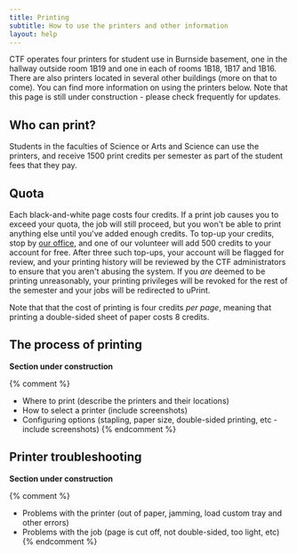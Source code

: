 ```yaml
---
title: Printing
subtitle: How to use the printers and other information
layout: help
---
```


CTF operates four printers for student use in Burnside basement, one in the hallway outside room 1B19 and one in each of rooms 1B18, 1B17 and 1B16. There are also printers located in several other buildings (more on that to come). You can find more information on using the printers below. Note that this page is still under construction - please check frequently for updates.

Who can print?
--------------

Students in the faculties of Science or Arts and Science can use the printers, and receive 1500 print credits per semester as part of the student fees that they pay.

Quota
-----

Each black-and-white page costs four credits. If a print job causes you to exceed your quota, the job will still proceed, but you won't be able to print anything else until you've added enough credits. To top-up your credits, stop by [our office](the-office.html), and one of our volunteer will add 500 credits to your account for free. After three such top-ups, your account will be flagged for review, and your printing history will be reviewed by the CTF administrators to ensure that you aren't abusing the system. If you _are_ deemed to be printing unreasonably, your printing privileges will be revoked for the rest of the semester and your jobs will be redirected to uPrint.

Note that that the cost of printing is four credits _per page_, meaning that printing a double-sided sheet of paper costs 8 credits.

The process of printing
-----------------------

**Section under construction**

{% comment %}
* Where to print (describe the printers and their locations)
* How to select a printer (include screenshots)
* Configuring options (stapling, paper size, double-sided printing, etc - include screenshots)
{% endcomment %}

Printer troubleshooting
-----------------------

**Section under construction**

{% comment %}
* Problems with the printer (out of paper, jamming, load custom tray and other errors)
* Problems with the job (page is cut off, not double-sided, too light, etc)
{% endcomment %}
